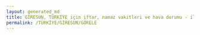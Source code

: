 ```yaml
---
layout: generated_md
title: GİRESUN, TÜRKİYE için iftar, namaz vakitleri ve hava durumu - ilçe/eyalet seç
permalink: /TÜRKİYE/GİRESUN/GÖRELE
---
```


<script type="text/javascript">
  var country = TÜRKİYE;
  var city = GİRESUN;
  var state = GÖRELE;
  var lat = 72;
  var lon = 21;
</script>

